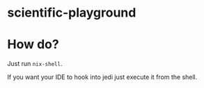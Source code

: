 # scientific-playground


# How do?

Just run `nix-shell`.


If you want your IDE to hook into jedi just execute it from the shell.

